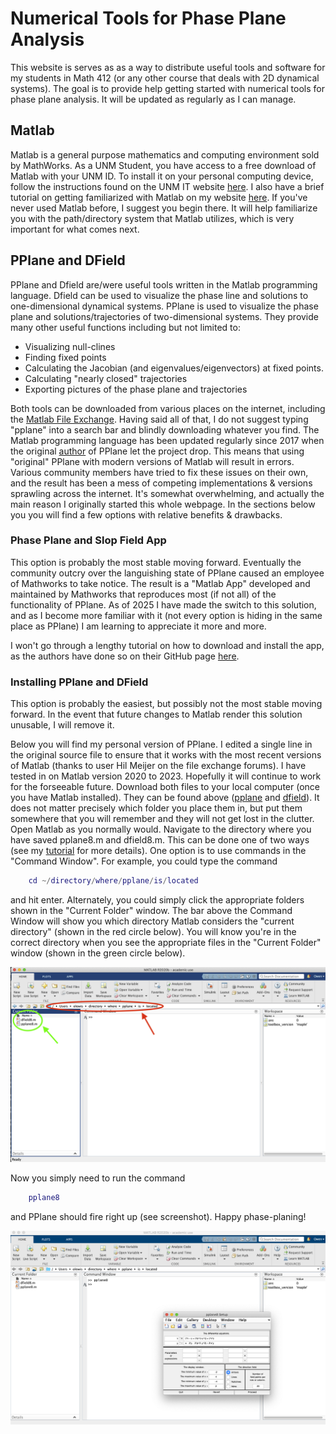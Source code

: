 <h1>Numerical Tools for Phase Plane Analysis</h1>

This website is serves as as a way to distribute useful tools and software for my students in Math 412 (or any other course that deals with 2D dynamical systems). 
The goal is to provide help getting started with numerical tools for phase plane analysis. 
It will be updated as regularly as I can manage. 


<h2>Matlab</h2>

Matlab is a general purpose mathematics and computing environment sold by MathWorks.
As a UNM Student, you have access to a free download of Matlab with your UNM ID. 
To install it on your personal computing device, follow the instructions found on the UNM IT website [here](http://it.unm.edu/download/). 
I also have a brief tutorial on getting familiarized with Matlab on my website [here](https://owenlewis.github.io/MatlabTutorial/). 
If you've never used Matlab before, I suggest you begin there. 
It will help familiarize you with the path/directory system that Matlab utilizes, which is very important for what comes next. 


<h2>PPlane and DField</h2>

PPlane and Dfield are/were useful tools written in the Matlab programming language. 
Dfield can be used to visualize the phase line and solutions to one-dimensional dynamical systems.
PPlane is used to visualize the phase plane and solutions/trajectories of two-dimensional systems. 
They provide many other useful functions including but not limited to:
* Visualizing null-clines
* Finding fixed points
* Calculating the Jacobian (and eigenvalues/eigenvectors) at fixed points.
* Calculating "nearly closed" trajectories
* Exporting pictures of the phase plane and trajectories

Both tools can be downloaded from various places on the internet, including the [Matlab File Exchange](https://www.mathworks.com/matlabcentral/fileexchange/). 
Having said all of that, I do not suggest typing "pplane" into a search bar and blindly downloading whatever you find. 
The Matlab programming language has been updated regularly since 2017 when the original [author](https://math.rice.edu/~polking/odesoft/) of PPlane let the project drop. 
This means that using "original" PPlane with modern versions of Matlab will result in errors. 
Various community members have tried to fix these issues on their own, and the result has been a mess of competing implementations & versions sprawling across the internet. 
It's somewhat overwhelming, and actually the main reason I originally started this whole webpage. 
In the sections below you you will find a few options with relative benefits & drawbacks. 

<h3>Phase Plane and Slop Field App</h3>
This option is probably the most stable moving forward. 
Eventually the community outcry over the languishing state of PPlane caused an employee of Mathworks to take notice. 
The result is a "Matlab App" developed and maintained by Mathworks that reproduces most (if not all) of the functionality of PPlane. 
As of 2025 I have made the switch to this solution, and as I become more familiar with it (not every option is hiding in the same place as PPlane) I am learning to appreciate it more and more. 

I won't go through a lengthy tutorial on how to download and install the app, as the authors have done so on their GitHub page [here](https://github.com/MathWorks-Teaching-Resources/Phase-Plane-and-Slope-Field). 

<h3>Installing PPlane and DField</h3>
This option is probably the easiest, but possibly not the most stable moving forward. 
In the event that future changes to Matlab render this solution unusable, I will remove it. 

Below you will find my personal version of PPlane. 
I edited a single line in the original source file to ensure that it works with the most recent versions of Matlab (thanks to user Hil Meijer on the file exchange forums). 
I have tested in on Matlab version 2020 to 2023.
Hopefully it will continue to work for the forseeable future.
Download both files to your local computer (once you have Matlab installed). 
They can be found above ([pplane](https://github.com/OwenLewis/Spring21_Math412/blob/master/pplane8.m) and [dfield](https://github.com/OwenLewis/Spring21_Math412/blob/master/dfield8.m)).
It does not matter precisely which folder you place them in, but put them somewhere that you will remember and they will not get lost in the clutter. 
Open Matlab as you normally would. 
Navigate to the directory where you have saved pplane8.m and dfield8.m. 
This can be done one of two ways (see my [tutorial](https://owenlewis.github.io/MatlabTutorial/) for more details).
One option is to use commands in the "Command Window".
For example, you could type the command

```matlab
	cd ~/directory/where/pplane/is/located

```
and hit enter. 
Alternately, you could simply click the appropriate folders shown in the "Current Folder" window. 
The bar above the Command Window will show you which directory Matlab considers the "current directory" (shown in the red circle below). 
You will know you're in the correct directory when you see the appropriate files in the "Current Folder" window (shown in the green circle below).

![Alt Text](./directory.png)

Now you simply need to run the command
```matlab
	pplane8
```
and PPlane should fire right up (see screenshot). 
Happy phase-planing!

![Alt Text](./run.png)
